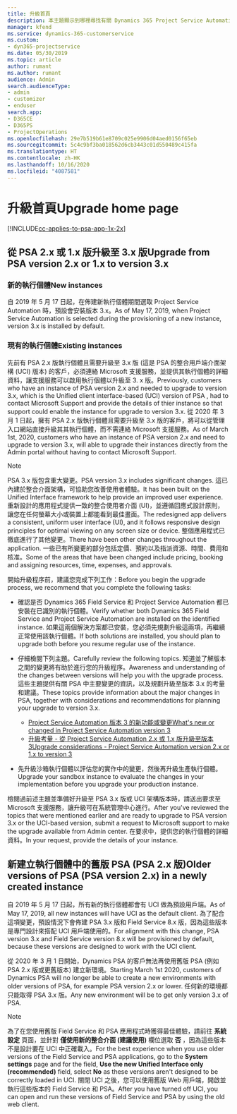 ```yaml
---
title: 升級首頁
description: 本主題顯示到哪裡尋找有關 Dynamics 365 Project Service Automation 的新功能和其已變更功能的重要資訊，以及升級為最新版本的程序。
manager: kfend
ms.service: dynamics-365-customerservice
ms.custom:
- dyn365-projectservice
ms.date: 05/30/2019
ms.topic: article
author: rumant
ms.author: rumant
audience: Admin
search.audienceType:
- admin
- customizer
- enduser
search.app:
- D365CE
- D365PS
- ProjectOperations
ms.openlocfilehash: 29e7b519b61e8709c025e9906d04aed0156f65eb
ms.sourcegitcommit: 5c4c9bf3ba018562d6cb3443c01d550489c415fa
ms.translationtype: HT
ms.contentlocale: zh-HK
ms.lasthandoff: 10/16/2020
ms.locfileid: "4087581"
---
```

# <a name="upgrade-home-page"></a><span data-ttu-id="01006-103">升級首頁</span><span class="sxs-lookup"><span data-stu-id="01006-103">Upgrade home page</span></span>

[!INCLUDE[cc-applies-to-psa-app-1x-2x](../includes/cc-applies-to-psa-app-1x-2x.md)]

## <a name="upgrade-from-psa-version-2x-or-1x-to-version-3x"></a><span data-ttu-id="01006-104">從 PSA 2.x 或 1.x 版升級至 3.x 版</span><span class="sxs-lookup"><span data-stu-id="01006-104">Upgrade from PSA version 2.x or 1.x to version 3.x</span></span>

### <a name="new-instances"></a><span data-ttu-id="01006-105">新的執行個體</span><span class="sxs-lookup"><span data-stu-id="01006-105">New instances</span></span>

<span data-ttu-id="01006-106">自 2019 年 5 月 17 日起，在佈建新執行個體期間選取 Project Service Automation 時，預設會安裝版本 3.x。</span><span class="sxs-lookup"><span data-stu-id="01006-106">As of May 17, 2019, when Project Service Automation is selected during the provisioning of a new instance, version 3.x is installed by default.</span></span>

### <a name="existing-instances"></a><span data-ttu-id="01006-107">現有的執行個體</span><span class="sxs-lookup"><span data-stu-id="01006-107">Existing instances</span></span>

<span data-ttu-id="01006-108">先前有 PSA 2.x 版執行個體且需要升級至 3.x 版 (這是 PSA 的整合用戶端介面架構 (UCI) 版本) 的客戶，必須連絡 Microsoft 支援服務，並提供其執行個體的詳細資料，讓支援服務可以啟用執行個體以升級至 3. x 版。</span><span class="sxs-lookup"><span data-stu-id="01006-108">Previously, customers who have an instance of PSA version 2.x and needed to upgrade to version 3.x, which is the Unified client interface-based (UCI) version of PSA , had to contact Microsoft Support and provide the details of thier instance so that support could enable the instance for upgrade to version 3.x.</span></span> <span data-ttu-id="01006-109">從 2020 年 3 月 1 日起，擁有 PSA 2.x 版執行個體且需要升級至 3.x 版的客戶，將可以從管理入口網站直接升級其其執行個體，而不需連絡 Microsoft 支援服務。</span><span class="sxs-lookup"><span data-stu-id="01006-109">As of March 1st, 2020, customers who have an instance of PSA version 2.x and need to upgrade to version 3.x, will able to upgrade their instances directly from the Admin portal without having to contact Microsoft Support.</span></span>  

> [!NOTE]
> <span data-ttu-id="01006-110">PSA 3.x 版包含重大變更。</span><span class="sxs-lookup"><span data-stu-id="01006-110">PSA version 3.x includes significant changes.</span></span> <span data-ttu-id="01006-111">這已內建於整合介面架構，可協助您改善使用者體驗。</span><span class="sxs-lookup"><span data-stu-id="01006-111">It has been built on the Unified Interface framework to help provide an improved user experience.</span></span> <span data-ttu-id="01006-112">重新設計的應用程式提供一致的整合使用者介面 (UI)，並遵循回應式設計原則，讓您在任何螢幕大小或裝置上都能看到最佳畫面。</span><span class="sxs-lookup"><span data-stu-id="01006-112">The redesigned app delivers a consistent, uniform user interface (UI), and it follows responsive design principles for optimal viewing on any screen size or device.</span></span> <span data-ttu-id="01006-113">整個應用程式已徹底進行了其他變更。</span><span class="sxs-lookup"><span data-stu-id="01006-113">There have been other changes throughout the application.</span></span> <span data-ttu-id="01006-114">一些已有所變更的部分包括定價、預約以及指派資源、時間、費用和核准。</span><span class="sxs-lookup"><span data-stu-id="01006-114">Some of the areas that have been changed include pricing, booking and assigning resources, time, expenses, and approvals.</span></span>

<span data-ttu-id="01006-115">開始升級程序前，建議您完成下列工作：</span><span class="sxs-lookup"><span data-stu-id="01006-115">Before you begin the upgrade process, we recommend that you complete the following tasks:</span></span>

- <span data-ttu-id="01006-116">確認是否 Dynamics 365 Field Service 和 Project Service Automation 都已安裝在已識別的執行個體。</span><span class="sxs-lookup"><span data-stu-id="01006-116">Verify whether both Dynamics 365 Field Service and Project Service Automation are installed on the identified instance.</span></span> <span data-ttu-id="01006-117">如果這兩個解決方案都已安裝，您必須先規劃升級這兩項，再繼續正常使用該執行個體。</span><span class="sxs-lookup"><span data-stu-id="01006-117">If both solutions are installed, you should plan to upgrade both before you resume regular use of the instance.</span></span>
- <span data-ttu-id="01006-118">仔細檢閱下列主題。</span><span class="sxs-lookup"><span data-stu-id="01006-118">Carefully review the following topics.</span></span> <span data-ttu-id="01006-119">知道並了解版本之間的變更將有助於進行您的升級程序。</span><span class="sxs-lookup"><span data-stu-id="01006-119">Awareness and understanding of the changes between versions will help you with the upgrade process.</span></span> <span data-ttu-id="01006-120">這些主題提供有關 PSA 中主要變更的資訊，以及規劃升級至版本 3.x 的考量和建議。</span><span class="sxs-lookup"><span data-stu-id="01006-120">These topics provide information about the major changes in PSA, together with considerations and recommendations for planning your upgrade to version 3.x.</span></span>

    - [<span data-ttu-id="01006-121">Project Service Automation 版本 3 的新功能或變更</span><span class="sxs-lookup"><span data-stu-id="01006-121">What's new or changed in Project Service Automation version 3</span></span>](whats-new-changed-v3.md)
    - [<span data-ttu-id="01006-122">升級考量 - 從 Project Service Automation 2.x 或 1.x 版升級至版本 3</span><span class="sxs-lookup"><span data-stu-id="01006-122">Upgrade considerations - Project Service Automation version 2.x or 1.x to version 3</span></span>](upgrade-v3.md)

- <span data-ttu-id="01006-123">先升級沙箱執行個體以評估您的實作中的變更，然後再升級生產執行個體。</span><span class="sxs-lookup"><span data-stu-id="01006-123">Upgrade your sandbox instance to evaluate the changes in your implementation before you upgrade your production instance.</span></span>

<span data-ttu-id="01006-124">檢閱過前述主題並準備好升級至 PSA 3.x 版或 UCI 架構版本時，請送出要求至 Microsoft 支援服務，讓升級可在系統管理中心進行。</span><span class="sxs-lookup"><span data-stu-id="01006-124">After you've reviewed the topics that were mentioned earlier and are ready to upgrade to PSA version 3.x or the UCI-based version, submit a request to Microsoft support to make the upgrade available from Admin center.</span></span> <span data-ttu-id="01006-125">在要求中，提供您的執行個體的詳細資料。</span><span class="sxs-lookup"><span data-stu-id="01006-125">In your request, provide the details of your instance.</span></span>

## <a name="older-versions-of-psa-psa-version-2x-in-a-newly-created-instance"></a><span data-ttu-id="01006-126">新建立執行個體中的舊版 PSA (PSA 2.x 版)</span><span class="sxs-lookup"><span data-stu-id="01006-126">Older versions of PSA (PSA version 2.x) in a newly created instance</span></span>

<span data-ttu-id="01006-127">自 2019 年 5 月 17 日起，所有新的執行個體都會有 UCI 做為預設用戶端。</span><span class="sxs-lookup"><span data-stu-id="01006-127">As of May 17, 2019, all new instances will have UCI as the default client.</span></span> <span data-ttu-id="01006-128">為了配合這項變更，預設情況下會佈建 PSA 3.x 版和 Field Service 8.x 版，因為這些版本是專門設計來搭配 UCI 用戶端使用的。</span><span class="sxs-lookup"><span data-stu-id="01006-128">For alignment with this change, PSA version 3.x and Field Service version 8.x will be provisioned by default, because these versions are designed to work with the UCI client.</span></span>

<span data-ttu-id="01006-129">從 2020 年 3 月 1 日開始，Dynamics PSA 的客戶無法再使用舊版 PSA (例如 PSA 2.x 版或更舊版本) 建立新環境。</span><span class="sxs-lookup"><span data-stu-id="01006-129">Starting March 1st 2020, customers of Dynamics PSA will no longer be able to create a new environments with older versions of PSA, for example PSA version 2.x or lower.</span></span> <span data-ttu-id="01006-130">任何新的環境都只能取得 PSA 3.x 版。</span><span class="sxs-lookup"><span data-stu-id="01006-130">Any new environment will be to get only version 3.x of PSA.</span></span>

> [!NOTE]
> <span data-ttu-id="01006-131">為了在您使用舊版 Field Service 和 PSA 應用程式時獲得最佳體驗，請前往 **系統設定** 頁面，並針對 **僅使用新的整合介面 (建議使用)** 欄位選取 **否** ，因為這些版本不是設計要在 UCI 中正確載入。</span><span class="sxs-lookup"><span data-stu-id="01006-131">For the best experience when you use older versions of the Field Service and PSA applications, go to the **System settings** page and for the field, **Use the new Unified Interface only (recommended)** field, select **No** as these versions aren't designed to be correctly loaded in UCI.</span></span> <span data-ttu-id="01006-132">關閉 UCI 之後，您可以使用舊版 Web 用戶端，開啟並執行這些版本的 Field Service 和 PSA。</span><span class="sxs-lookup"><span data-stu-id="01006-132">After you have turned off UCI, you can open and run these versions of Field Service and PSA by using the old web client.</span></span> 
